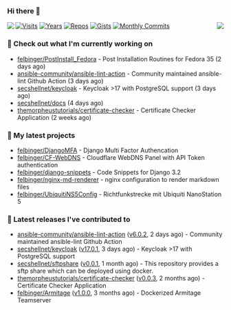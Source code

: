 ### Hi there 👋

<img align="left" src="https://github-readme-stats.vercel.app/api?username=felbinger&theme=dark">
<img align="right" src="https://github-readme-stats.vercel.app/api/top-langs/?username=felbinger&theme=dark">

[![Visits](https://badges.pufler.dev/visits/felbinger/felbinger?style=flat-square&color=black&logo=github)](https://github.com/felbinger)
[![Years](https://badges.pufler.dev/years/felbinger?style=flat-square&color=black&logo=github)](https://github.com/felbinger)
[![Repos](https://badges.pufler.dev/repos/felbinger?style=flat-square&color=black&logo=github)](https://github.com/felbinger?tab=repositories)
[![Gists](https://badges.pufler.dev/gists/felbinger?style=flat-square&color=black&logo=github)](https://gist.github.com/felbinger)
[![Monthly Commits](https://badges.pufler.dev/commits/monthly/felbinger?style=flat-square&color=black&logo=github)](https://github.com/felbinger)

### :construction_worker: Check out what I'm currently working on

- [felbinger/PostInstall_Fedora](https://github.com/felbinger/PostInstall_Fedora) - Post Installation Routines for Fedora 35 (2 days ago)
- [ansible-community/ansible-lint-action](https://github.com/ansible-community/ansible-lint-action) - Community maintained ansible-lint Github Action (3 days ago)
- [secshellnet/keycloak](https://github.com/secshellnet/keycloak) - Keycloak &gt;17 with PostgreSQL support (3 days ago)
- [secshellnet/docs](https://github.com/secshellnet/docs) (4 days ago)
- [themorpheustutorials/certificate-checker](https://github.com/themorpheustutorials/certificate-checker) - Certificate Checker Application (2 weeks ago)

### :seedling: My latest projects

- [felbinger/DjangoMFA](https://github.com/felbinger/DjangoMFA) - Django Multi Factor Authencation
- [felbinger/CF-WebDNS](https://github.com/felbinger/CF-WebDNS) - Cloudflare WebDNS Panel with API Token authentication
- [felbinger/django-snippets](https://github.com/felbinger/django-snippets) - Code Snippets for Django 3.2
- [felbinger/nginx-md-renderer](https://github.com/felbinger/nginx-md-renderer) - nginx configuration to render markdown files
- [felbinger/UbiquitiNS5Config](https://github.com/felbinger/UbiquitiNS5Config) - Richtfunkstrecke mit Ubiquiti NanoStation 5

### :telescope: Latest releases I've contributed to

- [ansible-community/ansible-lint-action](https://github.com/ansible-community/ansible-lint-action) ([v6.0.2](https://github.com/ansible-community/ansible-lint-action/releases/tag/v6.0.2), 2 days ago) - Community maintained ansible-lint Github Action
- [secshellnet/keycloak](https://github.com/secshellnet/keycloak) ([v17.0.1](https://github.com/secshellnet/keycloak/releases/tag/v17.0.1), 3 days ago) - Keycloak &gt;17 with PostgreSQL support
- [secshellnet/sftpshare](https://github.com/secshellnet/sftpshare) ([v0.0.1](https://github.com/secshellnet/sftpshare/releases/tag/v0.0.1), 1 month ago) - This repository provides a sftp share which can be deployed using docker.
- [themorpheustutorials/certificate-checker](https://github.com/themorpheustutorials/certificate-checker) ([v0.0.3](https://github.com/themorpheustutorials/certificate-checker/releases/tag/v0.0.3), 2 months ago) - Certificate Checker Application
- [felbinger/Armitage](https://github.com/felbinger/Armitage) ([v1.0.0](https://github.com/felbinger/Armitage/releases/tag/v1.0.0), 3 months ago) - Dockerized Armitage Teamserver

